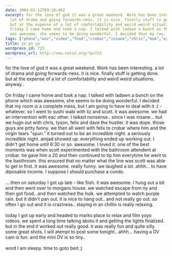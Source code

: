 ```yaml
---
date: 2004-01-12T03:18:46Z
excerpt: for the love of god it was a great weekend. Work has been interesting. a
  lot of drama and going forwards-ness. it is nice. finally stuff is getting done.
  but at the expense of a lot of comfortability and weird weird situations. anyway..On
  friday I came home and took a nap. I talked with ladawn a bunch on the phone which
  was awesome, she seems to be doing wonderful. I decided that my roo...
tags: ["phone","war","video","food","crobar","insane","chris","mom","experiment","sushi","amjad"]
title: yo yo yo
wordpress_id: 723
wordpress_url: http://new.nata2.org/?p=723
---
```


for the love of god it was a great weekend. Work has been interesting. a lot of drama and going forwards-ness. it is nice. finally stuff is getting done. but at the expense of a lot of comfortability and weird weird situations. anyway..<br/><br/>On friday I came home and took a nap. I talked with ladawn a bunch on the phone which was awesome, she seems to be doing wonderful. I decided that my room is a complete mess, but I am going to have to deal with it :( - whatever. so I went to sushi wabi with liz and scott. it was awesome. we had an intervention with eac other. I talked nonsense.. since I was insane... but we hugn out with chris, tyson, felix and dave the hustler. it was dope. those guys are prtty funny. we then all went with felix to crobar where him and the virgin tears "spun." it turned out to be an incredible night. a seriously incredible night. amjad showed up. everything ended up working out. I didn't get home until 6:30 or so. awesome. I loved it. one of the best moments was when scott experimented with the bathroom attendent at crobar. he gave him a 20 and then continued to tip him everytime he went to the basthroom. this ensured that no matter what the line was scott was able to get in first. it was awesome. really funny. we laughed a lot. ahhh... to have diposable income. I suppose I should purchase a condo.  <br/><br/>....then on saturday I got up late - like 5ish. it was awesome. I hung out a bit and then went over to morgans house. we watched escape from ny and then got food.. and then watched the hulk. we attempted to watch purple rain. but it didn't pan out. it is nice to hang out.. and not really go out. so often I go out and it is craziness.. staying in an chillin is really relaxing. <br/><br/>today I got up early and headed to marks place to relax and film yoyo videos. we spent a long time talking abotu it and getting the lights finalized. but in the end it worked out really good. it was really fun and quite silly. some great shots. I will atempt to post some tonight.. ahhh... having a DV cam is fun. and the mini DV is so tiny.. 
<br/><br/>word I am sleepy. time to goto bed ;)
